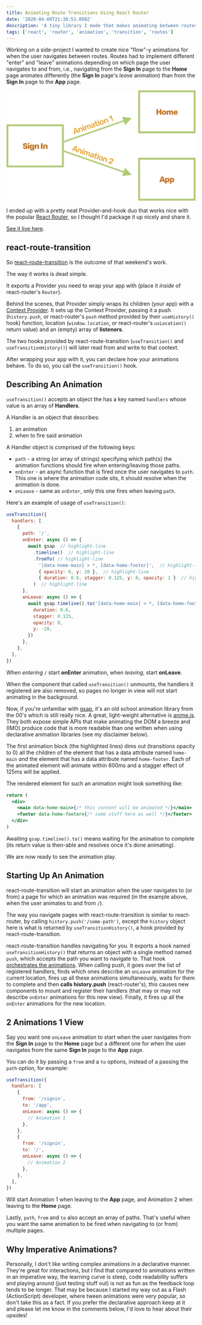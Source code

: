 ```yaml
---
title: Animating Route Transitions Using React Router
date: '2020-04-04T21:38:51.098Z'
description: 'A tiny library I made that makes animating between routes much easier.'
tags: ['react', 'router', 'animation', 'transition', 'routes']
---
```


Working on a side-project I wanted to create nice "flow"-y animations for when the user navigates between routes. Routes had to implement different "enter" and "leave" animations depending on which page the user navigates to and from, i.e., navigating from the **Sign In** page to the **Home** page animates differently (the **Sign In** page's _leave_ animation) than from the **Sign In** page to the **App** page.

![Animating From Sign In to Other Pages](./diag-1@2x.png)

I ended up with a pretty neat Provider-and-hook duo that works nice with the popular [React Router](https://github.com/ReactTraining/react-router), so I thought I'd package it up nicely and share it.

[See it live here](https://dutzi.github.io/react-route-transition/#/).

## react-route-transition

So [react-route-transition](https://github.com/dutzi/react-route-transition) is the outcome of that weekend's work.

The way it works is dead simple.

It exports a Provider you need to wrap your app with (place it _inside_ of react-router's `Router`).

<div class="sidenote">

Behind the scenes, that Provider simply wraps its children (your app) with a [Context Provider](https://github.com/dutzi/react-route-transition/blob/master/src/TransitionProvider.tsx#L26). It sets up the Context Provider, passing it a push (`history.push`, or react-router's `push` method provided by their `useHistory()` hook) function, location (`window.location`, or react-router's `usLocation()` return value) and an (empty) array of **listeners**.

The two hooks provided by react-route-transition (`useTransition()` and `useTransitionHistory()`) will later read from and write to that context.

</div>

After wrapping your app with it, you can declare how your animations behave. To do so, you call the `useTransition()` hook.

## Describing An Animation

`useTransition()` accepts an object the has a key named `handlers` whose value is an array of **Handlers**.

A Handler is an object that describes:

1. an animation
2. when to fire said animation

A Handler object is comprised of the following keys:

- `path` - a string (or array of strings) specifying which path(s) the animation functions should fire when entering/leaving those paths.
- `onEnter` - an async function that is fired once the user navigates to `path`. This one is where the animation code sits, it should resolve when the animation is done.
- `onLeave` - same as `onEnter`, only this one fires when leaving `path`.

Here's an example of usage of `useTransition()`:

<!-- prettier-ignore -->
```js
useTransition({
  handlers: [
    {
      path: '/',
      onEnter: async () => {
        await gsap  // highlight-line
          .timeline()  // highlight-line
          .fromTo( // highlight-line
            '[data-home-main] > *, [data-home-footer]',  // highlight-line
            { opacity: 0, y: 20 },  // highlight-line
            { duration: 0.6, stagger: 0.125, y: 0, opacity: 1 }  // highlight-line
          )  // highlight-line
      },
      onLeave: async () => {
        await gsap.timeline().to('[data-home-main] > *, [data-home-footer]', {
          duration: 0.6,
          stagger: 0.125,
          opacity: 0,
          y: -20,
        })
      },
    },
  ],
})
```

When _entering_ `/` start **onEnter** animation, when _leaving_, start **onLeave**.

When the component that called `useTransition()` unmounts, the handlers it registered are also removed, so pages no longer in view will not start animating in the background.

Now, if you're unfamiliar with [gsap](https://github.com/greensock/GSAP), it's an old school animation library from the 00's which is still really nice. A great, light-weight alternative is [anime.js](https://github.com/juliangarnier/anime/). They both expose simple APIs that make animating the DOM a breeze and (IMO) produce code that is more readable than one written when using declarative animation libraries (see my disclaimer below).

The first animation block (the highlighted lines) dims out (transitions opacity to 0) all the children of the element that has a data attribute named `home-main` _and_ the element that has a data attribute named `home-footer`. Each of the animated element will animate within 600ms and a stagger effect of 125ms will be applied.

The rendered element for such an animation might look something like:

```jsx
return (
  <div>
    <main data-home-main>{/* this content will be animated */}</main>
    <footer data-home-footer>{/* some stuff here as well */}</footer>
  </div>
)
```

Awaiting `gsap.timeline().to()` means waiting for the animation to complete (its return value is then-able and resolves once it's done animating).

We are now ready to see the animation play.

## Starting Up An Animation

react-route-transition will start an animation when the user navigates to (or from) a page for which an animation was required (in the example above, when the user animates to and from `/`).

The way you navigate pages with react-route-transition is similar to react-router, by calling `history.push('/some-path')`, except the `history` object here is what is returned by `useTransitionHistory()`, a hook provided by react-route-transition.

<div class="sidenote">

react-route-transition handles navigating for you. It exports a hook named `useTransitionHistory()` that returns an object with a single method named `push`, which accepts the path you want to navigate to. That hook [orchestrates the animations](https://github.com/dutzi/react-route-transition/blob/master/src/use-transition-history.ts#L20-L56). When calling push, it goes over the list of registered handlers, finds which ones describe an `onLeave` animation for the current location, fires up all these animations simultaneously, waits for them to complete and then **calls history.push** (react-router's), this causes new components to mount and register their handlers (that may or may not describe `onEnter` animations for this new view). Finally, it fires up all the `onEnter` animations for the new location.

</div>

## 2 Animations 1 View

Say you want one `onLeave` animation to start when the user navigates from the **Sign In** page to the **Home** page but a different one for when the user navigates from the same **Sign In** page to the **App** page.

You can do it by passing a `from` and a `to` options, instead of a passing the `path` option, for example:

```js
useTransition({
  handlers: [
    {
      from: '/signin',
      to: '/app',
      onLeave: async () => {
        // Animation 1
      },
    },
    {
      from: '/signin',
      to: '/',
      onLeave: async () => {
        // Animation 2
      },
    },
  ],
})
```

Will start Animation 1 when leaving to the **App** page, and Animation 2 when leaving to the **Home** page.

Lastly, `path`, `from` and `to` also accept an array of paths. That's useful when you want the same animation to be fired when navigating to (or from) multiple pages.

## Why Imperative Animations?

Personally, I don't like writing complex animations in a declarative manner. They're great for interactions, but I find that compared to animations written in an imperative way, the learning curve is steep, code readability suffers and playing around (just testing stuff out) is not as fun as the feedback loop tends to be longer. That may be because I started my way out as a Flash (ActionScript) developer, where tween animations were very popular, so don't take this as a fact. If you prefer the declarative approach keep at it and please let me know in the comments below, I'd love to hear about their upsides!
